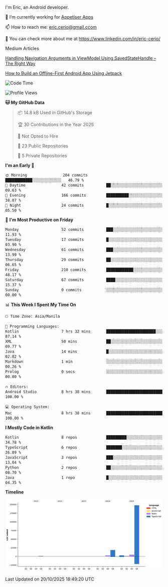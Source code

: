
I'm Eric, an Android developer.

🔭 I’m currently working for [Appetiser Apps](http://appetiser.com.au)

📫 How to reach me: eric.cerio@gmail.ccom

👀 You can check more about me at https://www.linkedin.com/in/eric-cerio/

Medium Articles

[Handling Navigation Arguments in ViewModel Using SavedStateHandle – The Right Way](https://medium.com/@eric.cerio/handling-navigation-arguments-in-viewmodel-using-savedstatehandle-the-right-way-d17771158126)

[How to Build an Offline-First Android App Using Jetpack](https://medium.com/@eric.cerio/how-to-build-an-offline-first-android-app-using-jetpack-0db1ef3cfa04)

<!--START_SECTION:waka-->
![Code Time](http://img.shields.io/badge/Code%20Time-1%2C506%20hrs%2011%20mins-blue)

![Profile Views](http://img.shields.io/badge/Profile%20Views-0-blue)

**🐱 My GitHub Data** 

> 📦 14.8 kB Used in GitHub's Storage 
 > 
> 🏆 30 Contributions in the Year 2025
 > 
> 🚫 Not Opted to Hire
 > 
> 📜 23 Public Repositories 
 > 
> 🔑 5 Private Repositories 
 > 
**I'm an Early 🐤** 

```text
🌞 Morning                204 commits         ████████████░░░░░░░░░░░░░   46.79 % 
🌆 Daytime                42 commits          ██░░░░░░░░░░░░░░░░░░░░░░░   09.63 % 
🌃 Evening                166 commits         ██████████░░░░░░░░░░░░░░░   38.07 % 
🌙 Night                  24 commits          █░░░░░░░░░░░░░░░░░░░░░░░░   05.50 % 
```
📅 **I'm Most Productive on Friday** 

```text
Monday                   52 commits          ███░░░░░░░░░░░░░░░░░░░░░░   11.93 % 
Tuesday                  17 commits          █░░░░░░░░░░░░░░░░░░░░░░░░   03.90 % 
Wednesday                61 commits          ███░░░░░░░░░░░░░░░░░░░░░░   13.99 % 
Thursday                 29 commits          ██░░░░░░░░░░░░░░░░░░░░░░░   06.65 % 
Friday                   210 commits         ████████████░░░░░░░░░░░░░   48.17 % 
Saturday                 67 commits          ████░░░░░░░░░░░░░░░░░░░░░   15.37 % 
Sunday                   0 commits           ░░░░░░░░░░░░░░░░░░░░░░░░░   00.00 % 
```


📊 **This Week I Spent My Time On** 

```text
🕑︎ Time Zone: Asia/Manila

💬 Programming Languages: 
Kotlin                   7 hrs 32 mins       ██████████████████████░░░   87.14 % 
XML                      50 mins             ██░░░░░░░░░░░░░░░░░░░░░░░   09.77 % 
Java                     14 mins             █░░░░░░░░░░░░░░░░░░░░░░░░   02.82 % 
Markdown                 1 min               ░░░░░░░░░░░░░░░░░░░░░░░░░   00.26 % 
Prolog                   0 secs              ░░░░░░░░░░░░░░░░░░░░░░░░░   00.00 % 

🔥 Editors: 
Android Studio           8 hrs 38 mins       █████████████████████████   100.00 % 

💻 Operating System: 
Mac                      8 hrs 38 mins       █████████████████████████   100.00 % 
```

**I Mostly Code in Kotlin** 

```text
Kotlin                   8 repos             █████████░░░░░░░░░░░░░░░░   34.78 % 
TypeScript               6 repos             ███████░░░░░░░░░░░░░░░░░░   26.09 % 
JavaScript               3 repos             ███░░░░░░░░░░░░░░░░░░░░░░   13.04 % 
Python                   2 repos             ██░░░░░░░░░░░░░░░░░░░░░░░   08.70 % 
Java                     1 repo              █░░░░░░░░░░░░░░░░░░░░░░░░   04.35 % 
```



**Timeline**

![Lines of Code chart](https://raw.githubusercontent.com/eric-cerio/eric-cerio/main/assets/bar_graph.png)


 Last Updated on 20/10/2025 18:49:20 UTC
<!--END_SECTION:waka-->
